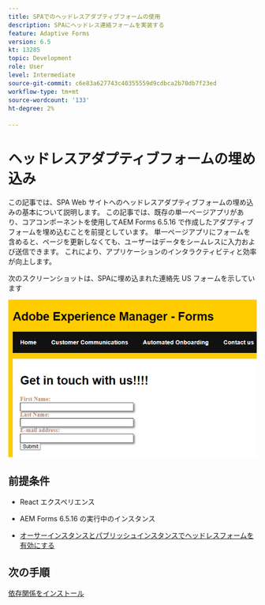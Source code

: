 ```yaml
---
title: SPAでのヘッドレスアダプティブフォームの使用
description: SPAにヘッドレス連絡フォームを実装する
feature: Adaptive Forms
version: 6.5
kt: 13285
topic: Development
role: User
level: Intermediate
source-git-commit: c6e83a627743c40355559d9cdbca2b70db7f23ed
workflow-type: tm+mt
source-wordcount: '133'
ht-degree: 2%

---
```



# ヘッドレスアダプティブフォームの埋め込み

この記事では、SPA Web サイトへのヘッドレスアダプティブフォームの埋め込みの基本について説明します。 この記事では、既存の単一ページアプリがあり、コアコンポーネントを使用してAEM Forms 6.5.16 で作成したアダプティブフォームを埋め込むことを前提としています。
単一ページアプリにフォームを含めると、ページを更新しなくても、ユーザーはデータをシームレスに入力および送信できます。 これにより、アプリケーションのインタラクティビティと効率が向上します。

次のスクリーンショットは、SPAに埋め込まれた連絡先 US フォームを示しています

![contact-us-form](./assets/contact-us-form.png)

## 前提条件

* React エクスペリエンス

* AEM Forms 6.5.16 の実行中のインスタンス

* [オーサーインスタンスとパブリッシュインスタンスでヘッドレスフォームを有効にする](https://experienceleague.adobe.com/docs/experience-manager-headless-adaptive-forms/using/quick-setup/enable-headless-adaptive-forms-and-core-components.html?lang=en)

## 次の手順

[依存関係をインストール](./install-af-react-libraries.md)

